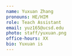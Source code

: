 ```yaml
---
name: Yuxuan Zhang
pronouns: HE/HIM
role: Teach Assistant
email: yuz165@ucsd.edu
photo: staff/yuxuan.png
office-hours: XX
bio: Yuxuan is
---
```

